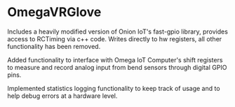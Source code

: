 # OmegaVRGlove
Includes a heavily modified version of Onion IoT's fast-gpio library, provides access to RCTiming via c++ code. Writes directly to hw registers, all other functionality has been removed. 

Added functionality to interface with Omega IoT Computer's shift registers to measure and record analog input from bend sensors through digital GPIO pins. 

Implemented statistics logging functionality to keep track of usage and to help debug errors at a hardware level. 
